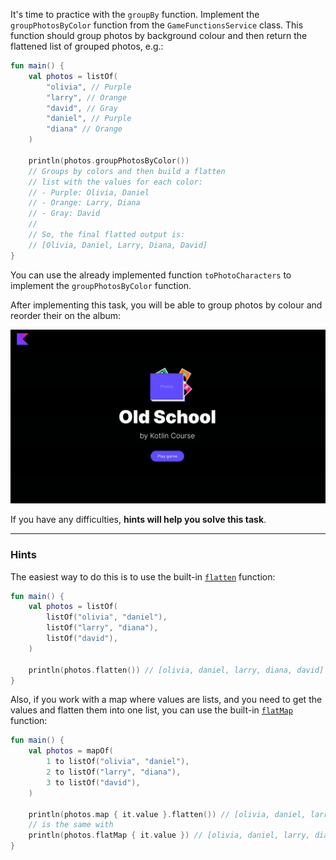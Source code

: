 It's time to practice with the `groupBy` function. 
Implement the `groupPhotosByColor` function from the `GameFunctionsService` class.
This function should group photos by background colour and then return 
the flattened list of grouped photos, e.g.:
```kotlin
fun main() {
    val photos = listOf(
        "olivia", // Purple
        "larry", // Orange
        "david", // Gray
        "daniel", // Purple
        "diana" // Orange
    )

    println(photos.groupPhotosByColor())
    // Groups by colors and then build a flatten 
    // list with the values for each color: 
    // - Purple: Olivia, Daniel
    // - Orange: Larry, Diana
    // - Gray: David
    //
    // So, the final flatted output is:
    // [Olivia, Daniel, Larry, Diana, David]
}
```

You can use the already implemented function `toPhotoCharacters` to implement the `groupPhotosByColor` function.

After implementing this task, you will be able to group photos by colour and reorder their on the album:

![Current state](../../utils/src/main/resources/images/old/school/states/state_3.gif)

If you have any difficulties, **hints will help you solve this task**.

----

### Hints

<div class="hint" title="How do I flatten a list of lists?">

The easiest way to do this is to use the built-in [`flatten`](https://kotlinlang.org/api/latest/jvm/stdlib/kotlin.collections/flatten.html) function:
```kotlin
fun main() {
    val photos = listOf(
        listOf("olivia", "daniel"),
        listOf("larry", "diana"),
        listOf("david"),
    )

    println(photos.flatten()) // [olivia, daniel, larry, diana, david]
}
```

Also, if you work with a map where values are lists, and you need to get the values and flatten them into one list,
you can use the built-in [`flatMap`](https://kotlinlang.org/api/latest/jvm/stdlib/kotlin.collections/flat-map.html) function:
```kotlin
fun main() {
    val photos = mapOf(
        1 to listOf("olivia", "daniel"),
        2 to listOf("larry", "diana"),
        3 to listOf("david"),
    )

    println(photos.map { it.value }.flatten()) // [olivia, daniel, larry, diana, david]
    // is the same with 
    println(photos.flatMap { it.value }) // [olivia, daniel, larry, diana, david]
}
```
</div>